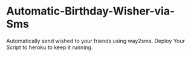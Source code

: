 # Automatic-Birthday-Wisher-via-Sms
Automatically send wished to your friends using way2sms.
Deploy Your Script to heroku to keep it running.
